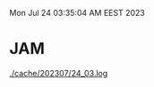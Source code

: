 Mon Jul 24 03:35:04 AM EEST 2023
# JAM
<a href='./cache/202307/24_03.log'>./cache/202307/24_03.log</a>
